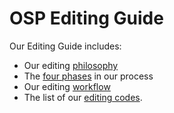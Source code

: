 # OSP Editing Guide

Our Editing Guide includes:

* Our editing [philosophy](editing-philosophy.md)
* The [four phases](editing-phases.md) in our process
* Our editing [workflow](editing-workflow.md)
* The list of our [editing codes](editing-codes.md).
